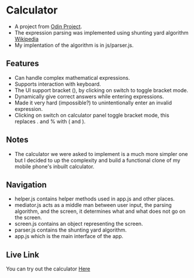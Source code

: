 # Calculator
- A project from [Odin Project](https://www.theodinproject.com).
- The expression parsing was implemented using shunting yard algorithm [Wikipedia](https://en.m.wikipedia.org/wiki/Shunting_yard_algorithm)
- My implentation of the algorithm is in js/parser.js.

## Features
- Can handle complex mathematical expressions.
- Supports interaction with keyboard.
- The UI support bracket (), by clicking on switch to toggle bracket mode.
- Dynamically give correct answers while entering expressions.
- Made it very hard (impossible?) to unintentionally enter an invalid expression.
- Clicking on switch on calculator panel toggle bracket mode, this replaces . and % with ( and ).

## Notes
- The calculator we were asked to implement is a much more simpler one but I decided to up the complexity and build a functional clone of my mobile phone's inbuilt calculator.

## Navigation
- helper.js contains helper methods used in app.js and other places.
- mediator.js acts as a middle man between user input, the parsing algorithm, and the screen, it determines what and what does not go on the screen.
- screen.js contains an object representing the screen.
- parser.js contains the shunting yard algorithm.
- app.js which is the main interface of the app.

## Live Link
You can try out the calculator [Here](https://samswag01.github.io/calculator/)
